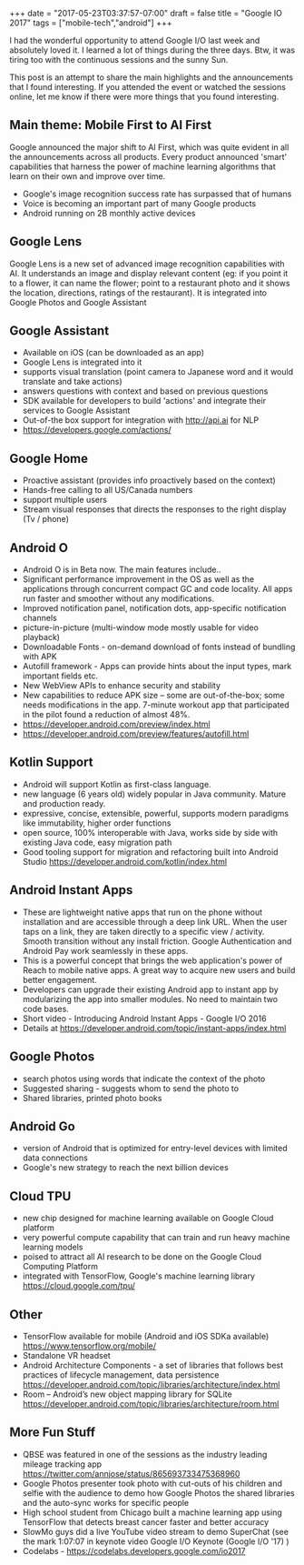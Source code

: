 +++
date = "2017-05-23T03:37:57-07:00"
draft = false
title = "Google IO 2017"
tags = ["mobile-tech","android"]
+++

I had the wonderful opportunity to attend Google I/O last week and absolutely loved it. I learned a lot of things during the three days. Btw, it was tiring too with the continuous sessions and the sunny Sun. 

This post is an attempt to share the main highlights and the announcements that I found interesting. If you attended the event or watched the sessions online, let me know if there were more things that you found interesting.

## Main theme: Mobile First to AI First
Google announced the major shift to AI First, which was quite evident in all the announcements across all products. Every product announced 'smart' capabilities that harness the power of machine learning algorithms that learn on their own and improve over time.
* Google's image recognition success rate has surpassed that of humans
* Voice is becoming an important part of many Google products
* Android running on 2B monthly active devices

## Google Lens
Google Lens is a new set of advanced image recognition capabilities with AI. It understands an image and display relevant content (eg: if you point it to a flower, it can name the flower; point to a restaurant photo and it shows the location, directions, ratings of the restaurant). It is integrated into Google Photos and Google Assistant

## Google Assistant
* Available on iOS (can be downloaded as an app)
* Google Lens is integrated into it
* supports visual translation (point camera to Japanese word and it would translate and take actions)
* answers questions with context and based on previous questions
* SDK available for developers to build 'actions' and integrate their services to Google Assistant
* Out-of-the box support for integration with http://api.ai for NLP
* https://developers.google.com/actions/

## Google Home
* Proactive assistant (provides info proactively based on the context)
* Hands-free calling to all US/Canada numbers
* support multiple users
* Stream visual responses that directs the responses to the right display (Tv / phone)

## Android O
* Android O is in Beta now. The main features include..
* Significant performance improvement in the OS as well as the applications through concurrent compact GC and code locality. All apps run faster and smoother without any modifications.
* Improved notification panel, notification dots, app-specific notification channels
* picture-in-picture (multi-window mode mostly usable for video playback)
* Downloadable Fonts - on-demand download of fonts instead of bundling with APK
* Autofill framework - Apps can provide hints about the input types, mark important fields etc.
* New WebView APIs to enhance security and stability
* New capabilities to reduce APK size – some are out-of-the-box; some needs modifications in the app. 7-minute workout app that participated in the pilot found a reduction of almost 48%.
* https://developer.android.com/preview/index.html
* https://developer.android.com/preview/features/autofill.html

## Kotlin Support
* Android will support Kotlin as first-class language.
* new language (6 years old) widely popular in Java community. Mature and production ready.
* expressive, concise, extensible, powerful, supports modern paradigms like immutability, higher order functions
* open source, 100% interoperable with Java, works side by side with existing Java code, easy migration path
* Good tooling support for migration and refactoring built into Android Studio
https://developer.android.com/kotlin/index.html

## Android Instant Apps
* These are lightweight native apps that run on the phone without installation and are accessible through a deep link URL. When the user taps on a link, they are taken directly to a specific view / activity. Smooth transition without any install friction. Google Authentication and Android Pay work seamlessly in these apps.
* This is a powerful concept that brings the web application's power of Reach to mobile native apps. A great way to acquire new users and build better engagement.
* Developers can upgrade their existing Android app to instant app by modularizing the app into smaller modules. No need to maintain two code bases.
* Short video - Introducing Android Instant Apps - Google I/O 2016
* Details at https://developer.android.com/topic/instant-apps/index.html

## Google Photos
* search photos using words that indicate the context of the photo
* Suggested sharing - suggests whom to send the photo to
* Shared libraries, printed photo books

## Android Go
* version of Android that is optimized for entry-level devices with limited data connections
* Google's new strategy to reach the next billion devices

## Cloud TPU
* new chip designed for machine learning available on Google Cloud platform
* very powerful compute capability that can train and run heavy machine learning models
* poised to attract all AI research to be done on the Google Cloud Computing Platform
* integrated with TensorFlow, Google's machine learning library
https://cloud.google.com/tpu/

## Other
* TensorFlow available for mobile (Android and iOS SDKa available) https://www.tensorflow.org/mobile/
* Standalone VR headset
* Android Architecture Components - a set of libraries that follows best practices of lifecycle management, data persistence https://developer.android.com/topic/libraries/architecture/index.html
* Room – Android’s new object mapping library for SQLite https://developer.android.com/topic/libraries/architecture/room.html

## More Fun Stuff
* QBSE was featured in one of the sessions as the industry leading mileage tracking app https://twitter.com/annjose/status/865693733475368960
* Google Photos presenter took photo with cut-outs of his children and selfie with the audience to demo how Google Photos the shared libraries and the auto-sync works for specific people
* High school student from Chicago built a machine learning app using TensorFlow that detects breast cancer faster and better accuracy
* SlowMo guys did a live YouTube video stream to demo SuperChat (see the mark 1:07:07 in keynote video Google I/O Keynote (Google I/O '17) )
* Codelabs - https://codelabs.developers.google.com/io2017